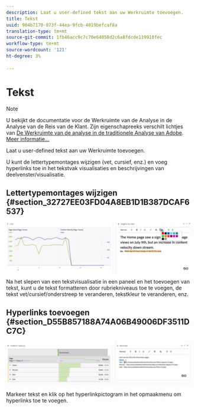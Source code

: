 ```yaml
---
description: Laat u user-defined tekst aan uw Werkruimte toevoegen.
title: Tekst
uuid: 904b7170-073f-44ea-9fcb-4019befcaf8a
translation-type: tm+mt
source-git-commit: 1fb46acc9c7c70e64058d2c6a8fdcde119910fec
workflow-type: tm+mt
source-wordcount: '121'
ht-degree: 3%

---
```



# Tekst

>[!NOTE]
>
>U bekijkt de documentatie voor de Werkruimte van de Analyse in de Analyse van de Reis van de Klant. Zijn eigenschapreeks verschilt lichtjes van [De Werkruimte van de analyse in de traditionele Analyse van Adobe](https://docs.adobe.com/content/help/en/analytics/analyze/analysis-workspace/home.html). [Meer informatie...](/help/getting-started/cja-aa.md)

Laat u user-defined tekst aan uw Werkruimte toevoegen.

U kunt de lettertypemontages wijzigen (vet, cursief, enz.) en voeg hyperlinks toe in het tekstvak visualisaties en beschrijvingen van deelvenster/visualisatie.

## Lettertypemontages wijzigen {#section_32727EE03FD04A8EB1D1B387DCAF6537}

![](assets/rich-text1.png)

Na het slepen van een tekstvisualisatie in een paneel en het toevoegen van tekst, kunt u de tekst formatteren door rubriekniveaus toe te voegen, de tekst vet/cursief/onderstreep te veranderen, tekstkleur te veranderen, enz.

## Hyperlinks toevoegen {#section_D55B857188A74A06B49006DF3511DC7C}

![](assets/rich-text2.png)

Markeer tekst en klik op het hyperlinkpictogram in het opmaakmenu om hyperlinks toe te voegen.
